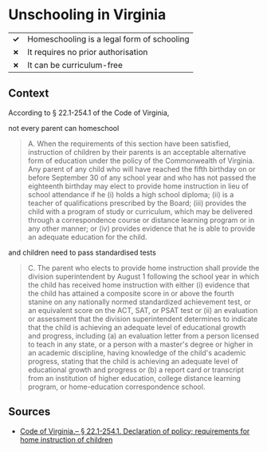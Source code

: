# Unschooling in Virginia
| | |
|-|-|
| __✓__ | Homeschooling is a legal form of schooling |
| __✗__ | It requires no prior authorisation |
| __✗__ | It can be curriculum-free |

## Context

According to § 22.1-254.1 of the Code of Virginia,

not every parent can homeschool

> A. When the requirements of this section have been satisfied, instruction of children by their parents is an acceptable alternative form of education under the policy of the Commonwealth of Virginia. Any parent of any child who will have reached the fifth birthday on or before September 30 of any school year and who has not passed the eighteenth birthday may elect to provide home instruction in lieu of school attendance if he (i) holds a high school diploma; (ii) is a teacher of qualifications prescribed by the Board; (iii) provides the child with a program of study or curriculum, which may be delivered through a correspondence course or distance learning program or in any other manner; or (iv) provides evidence that he is able to provide an adequate education for the child.

and children need to pass standardised tests

> C. The parent who elects to provide home instruction shall provide the division superintendent by August 1 following the school year in which the child has received home instruction with either (i) evidence that the child has attained a composite score in or above the fourth stanine on any nationally normed standardized achievement test, or an equivalent score on the ACT, SAT, or PSAT test or (ii) an evaluation or assessment that the division superintendent determines to indicate that the child is achieving an adequate level of educational growth and progress, including (a) an evaluation letter from a person licensed to teach in any state, or a person with a master's degree or higher in an academic discipline, having knowledge of the child's academic progress, stating that the child is achieving an adequate level of educational growth and progress or (b) a report card or transcript from an institution of higher education, college distance learning program, or home-education correspondence school.
> 
## Sources

* [Code of Virginia.– § 22.1-254.1. Declaration of policy; requirements for home instruction of children](https://law.lis.virginia.gov/vacode/title22.1/chapter14/section22.1-254.1/#:~:text=Pupils-,§%2022.1%2D254.1.,of%20the%20Commonwealth%20of%20Virginia.)
